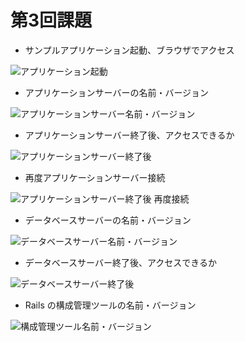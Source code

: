 # 第3回課題
- サンプルアプリケーション起動、ブラウザでアクセス

![アプリケーション起動](https://user-images.githubusercontent.com/114926650/196042943-1aaaa296-ef4e-4bc0-a51a-a7180a9b0aae.png)

- アプリケーションサーバーの名前・バージョン

![アプリケーションサーバー名前・バージョン](https://user-images.githubusercontent.com/114926650/196043006-a6ae0ed8-2434-4bd1-8a02-85808af5d30b.png)

- アプリケーションサーバー終了後、アクセスできるか

![アプリケーションサーバー終了後](https://user-images.githubusercontent.com/114926650/196043034-822f4a54-6544-4f61-8504-b824c05f1a84.png)

- 再度アプリケーションサーバー接続

![アプリケーションサーバー終了後 再度接続](https://user-images.githubusercontent.com/114926650/196043051-46f7f051-0afa-45f4-bf9f-ce890993443b.png)

- データベースサーバーの名前・バージョン

![データベースサーバー名前・バージョン](https://user-images.githubusercontent.com/114926650/196043074-ef772696-54bf-4d11-97d4-a814c81ad6e3.png)

- データベースサーバー終了後、アクセスできるか

![データベースサーバー終了後](https://user-images.githubusercontent.com/114926650/196043084-e6e5cee8-b195-43b0-8f4f-e20920652158.png)

- Rails の構成管理ツールの名前・バージョン

![構成管理ツール名前・バージョン](https://user-images.githubusercontent.com/114926650/196043094-e58c0f7f-b740-4df6-893f-9e61b16a8abf.png)
